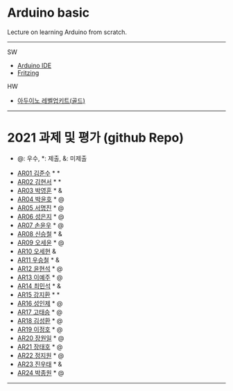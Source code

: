 # Arduino basic
Lecture on learning Arduino from scratch.


---

SW

- [Arduino IDE](https://www.arduino.cc/)
- [Fritzing](http://fritzing.org/download/)

HW

- [아두이노 레벨업키트(골드)](https://www.devicemart.co.kr/goods/view?no=12170416)

---

# 2021 과제 및 평가 (github Repo)
* @: 우수, *: 제출, &: 미제출

- [AR01 김준수](https://github.com/96wnstn/AR01) * *
- [AR02 김현서](https://github.com/HyunSeo0928/ar02) * *
- [AR03 박영훈](https://github.com/hunypark/ar03) * &
- [AR04 박윤호](https://github.com/yoonho0624/ar04) * @
- [AR05 서명진](https://github.com/smj3343/ar05) * @
- [AR06 성은지](https://github.com/eun-jiii/ar06) * @
- [AR07 손윤우](https://github.com/yunuu/AR07) * @
- [AR08 신승철](https://github.com/kdkh96/AR08) * &
- [AR09 오세윤](https://github.com/chilledlife/ar09) * @
- [AR10 오세현]() &
- [AR11 우승철](https://github.com/woo-seung-cheol/ar11) * &
- [AR12 윤현석](https://github.com/yhs11116/AR12) * @
- [AR13 이예주](https://github.com/JJangyeJJangju/ar13) * @
- [AR14 최민석](https://github.com/cmsinje/AR14) * &
- [AR15 강지환](https://github.com/qkqh9635/ar15) * *
- [AR16 성인제](https://github.com/nsa32300/ar16) * @
- [AR17 고태승](https://github.com/xotmddlsp2/AR17/) * @
- [AR18 김성환](https://github.com/Seong-Hwan99/AR-18) * @
- [AR19 이정호](https://github.com/LOLMGs/AR19) * @
- [AR20 장원일](https://github.com/jangeleven/AR20) * @
- [AR21 장태호](https://github.com/HINEET/AR21) * @
- [AR22 정지원](https://github.com/lalalalalra/AR22) * @
- [AR23 진우태](https://github.com/Wjkdj/AR23) * &
- [AR24 박종원](https://github.com/monegit/arduino-prj) * @

---




